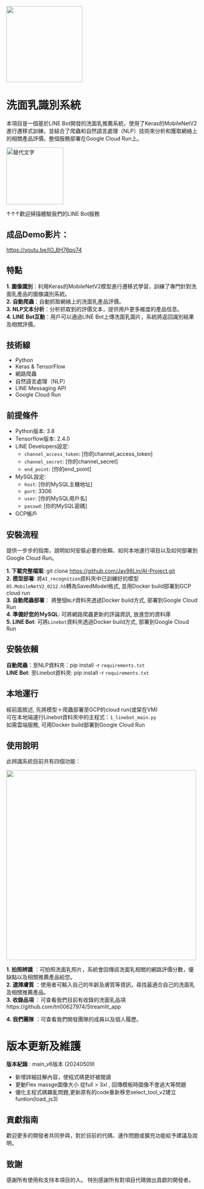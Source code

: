 

<img src="https://github.com/tn00627974/Ai_Face_Linebot/assets/139155210/92b450af-16b7-488d-adfb-56bb3a5e5323" width="200"></h1> 


# 洗面乳識別系統
本項目是一個基於LINE Bot開發的洗面乳推薦系統，使用了Keras的MobileNetV2進行遷移式訓練，並結合了爬蟲和自然語言處理（NLP）技術來分析和獲取網絡上的相關產品評價。整個服務部署在Google Cloud Run上。

<img src="https://i.imgur.com/4w7iZFO.png" alt="替代文字" width="150"/>

↑↑↑歡迎掃描體驗我們的LINE Bot服務

## 成品Demo影片：
https://youtu.be/IO_8H76po74  

## 特點
**1. 圖像識別**：利用Keras的MobileNetV2模型進行遷移式學習，訓練了專門針對洗面乳產品的圖像識別系統。  
**2. 自動爬蟲**：自動抓取網絡上的洗面乳產品評價。  
**3. NLP文本分析**：分析抓取到的評價文本，提供用戶更多維度的產品信息。  
**4. LINE Bot互動**：用戶可以通過LINE Bot上傳洗面乳圖片，系統將返回識別結果及相關評價。  

## 技術線
- Python  
- Keras & TensorFlow   
- 網路爬蟲  
- 自然語言處理（NLP）  
- LINE Messaging API  
- Google Cloud Run  

## 前提條件
- Python版本: 3.8
- Tensorflow版本: 2.4.0
- LINE Developers設定:
  - `channel_access_token`: [你的channel_access_token]
  - `channel_secret`: [你的channel_secret]
  - `end_point`: [你的end_point]
- MySQL設定:
  - `host`: [你的MySQL主機地址]
  - `port`: 3306
  - `user`: [你的MySQL用戶名]
  - `passwd`: [你的MySQL密碼]
- GCP帳戶



## 安裝流程
提供一步步的指南，說明如何安裝必要的依賴、如何本地運行項目以及如何部署到Google Cloud Run。  

**1. 下載完整檔案**: git clone https://github.com/Jay98Lin/AI-Project.git  
**2. 模型部署**: 將`AI_recognition`資料夾中已訓練好的模型`05.MobileNetV2_0212.h5`轉為SavedModel格式, 並用Docker build部署到GCP cloud run  
**3. 自動爬蟲部署**： 將整個`NLP`資料夾透過Docker build方式, 部署到Google Cloud Run  
**4. 準備好您的ＭySQL**: 可將網路爬蟲更新的評論資訊, 放進您的資料庫  
**5. LINE Bot**: 可將`Linebot`資料夾透過Docker build方式, 部署到Google Cloud Run

## 安裝依賴
**自動爬蟲**：至NLP資料夾：pip install -r `requirements.txt`  
**LINE Bot**: 至Linebot資料夾: pip install -r `requirements.txt`  

## 本地運行
經前面敘述, 先將模型＋爬蟲部署至GCP的cloud run(或架在VM)  
可在本地端運行Linebot資料夾中的主程式：`1_linebot_main.py`  
如需雲端服務, 可用Docker build部署到Google Cloud Run  

## 使用說明
此辨識系統目前共有四個功能：  


<img src="https://github.com/tn00627974/Ai_Face_Linebot/assets/139155210/f6f6b59c-ffb2-4411-b410-bc69a0c40770" width="500"></h1> 

**1. 拍照辨識** ：可拍照洗面乳照片，系統會回傳該洗面乳相關的網路評價分數，優缺點以及相關推薦產品給您。  
**2. 選擇膚質** ：使用者可輸入自己的年齡及膚質等資訊，尋找最適合自己的洗面乳及相關推薦產品。  
**3. 收錄品項** ：可查看我們目前有收錄的洗面乳品項https://github.com/tn00627974/Streamlit_app

**4. 我們團隊** ：可查看我們開發團隊的成員以及個人履歷。  



# 版本更新及維護
**版本紀錄** : main_v6版本 (20240509)
- 新增詳細註解內容，使程式碼更好被閱讀
- 更動Flex massge圖像大小 從full > 3xl , 回傳模板時圖像不會過大等問題
- 優化主程式碼雜亂問題,更新原有的code重新移至select_tool_v2建立funtion(load_js3)


## 貢獻指南
歡迎更多的開發者共同參與，對於目前的代碼、運作問題或擴充功能給予建議及說明。

## 致謝
感謝所有使用和支持本項目的人。
特別感謝所有對項目代碼做出貢獻的開發者。

